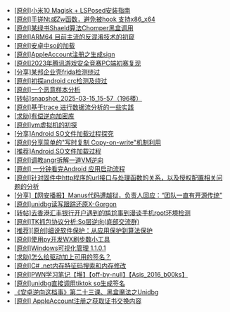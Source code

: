 + [[原创]小米10 Magisk + LSPosed安装指南](https://bbs.kanxue.com/thread-285114.htm)
+ [[原创]手搓Nt*或Zw*函数，避免被hook 支持x86_x64](https://bbs.kanxue.com/thread-284264.htm)
+ [[原创]某绿书Shaeld算法Chomper黑盒调用](https://bbs.kanxue.com/thread-285705.htm)
+ [[原创]ARM64 目前主流的反混淆技术的初窥](https://bbs.kanxue.com/thread-285567.htm)
+ [[原创]安卓中so的加载](https://bbs.kanxue.com/thread-286004.htm)
+ [[原创]AppleAccount注册之生成sign](https://bbs.kanxue.com/thread-285959.htm)
+ [[原创]2023年腾讯游戏安全竞赛PC端初赛复现](https://bbs.kanxue.com/thread-282695.htm)
+ [[分享]某邦企业壳frida检测绕过](https://bbs.kanxue.com/thread-285932.htm)
+ [[原创]初探android crc检测及绕过](https://bbs.kanxue.com/thread-285790.htm)
+ [[原创]一个恶意样本分析](https://bbs.kanxue.com/thread-286066.htm)
+ [[转帖]snapshot_2025-03-15_15-57（196楼）](https://bbs.kanxue.com/thread-270207.htm)
+ [[原创]基于trace 进行数据流分析的一些实践](https://bbs.kanxue.com/thread-285243.htm)
+ [[求助]有偿逆向加密库](https://bbs.kanxue.com/thread-286069.htm)
+ [[原创]vm虚拟机的初探](https://bbs.kanxue.com/thread-284883.htm)
+ [[分享]Android  SO文件加载过程探究](https://bbs.kanxue.com/thread-285788.htm)
+ [[原创]分享简单的"写时复制 Copy-on-write"机制利用](https://bbs.kanxue.com/thread-285331.htm)
+ [[推荐]Android SO文件加载过程](https://bbs.kanxue.com/thread-285818.htm)
+ [[原创]调教angr拆解一道VM逆向](https://bbs.kanxue.com/thread-286013.htm)
+ [[原创] 一分钟看完Android 应用启动流程](https://bbs.kanxue.com/thread-284686.htm)
+ [[原创]针对固件中http程序的url接口与处理函数的关系，以及授权配置相关问题的分析](https://bbs.kanxue.com/thread-286068.htm)
+ [[分享]【网安播报】Manus代码遭越狱，负责人回应：“团队一直有开源传统”](https://bbs.kanxue.com/thread-286070.htm)
+ [[原创]unidbg读写跟踪还原X-Gorgon](https://bbs.kanxue.com/thread-285586.htm)
+ [[转帖]去香港汇丰银行开户遇到的尴尬事到漫谈手机root环境检测](https://bbs.kanxue.com/thread-285754.htm)
+ [[原创]TK抓包协议分析:So层逆向(底部交流群)](https://bbs.kanxue.com/thread-286046.htm)
+ [[推荐][原创]细说软件保护：从应用保护到算法保护](https://bbs.kanxue.com/thread-284629.htm)
+ [[原创]使用py开发WX刷步数小工具](https://bbs.kanxue.com/thread-284858.htm)
+ [[原创]Windows可视化管理 1.1.0.1](https://bbs.kanxue.com/thread-284075.htm)
+ [[求助]怎么给驱动加上可用的签名？](https://bbs.kanxue.com/thread-284923.htm)
+ [[原创]C# .net内存特征码搜索和内存修改](https://bbs.kanxue.com/thread-286059.htm)
+ [[原创]PWN学习笔记【堆】【off-by-null】【Asis_2016_b00ks】](https://bbs.kanxue.com/thread-273374.htm)
+ [[原创]unidbg直接调用tiktok so生成签名](https://bbs.kanxue.com/thread-285623.htm)
+ [《安卓逆向这档事》第二十三课、黑盒魔法之Unidbg](https://bbs.kanxue.com/thread-285073.htm)
+ [[原创] AppleAccount注册之获取证书交换内容](https://bbs.kanxue.com/thread-285944.htm)
